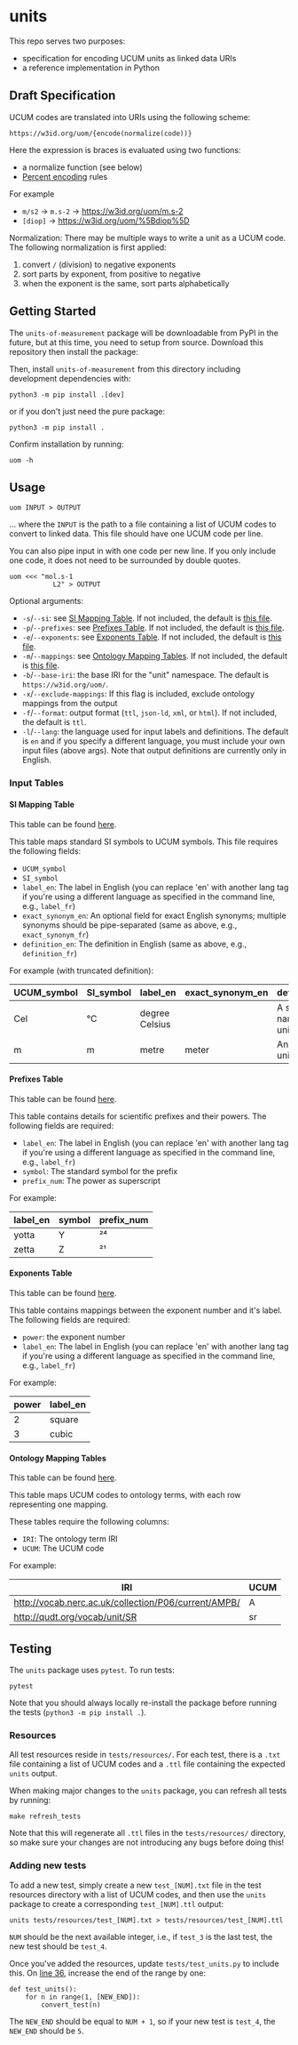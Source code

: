 # units

This repo serves two purposes:

- specification for encoding UCUM units as linked data URIs
- a reference implementation in Python

## Draft Specification

UCUM codes are translated into URIs using the following scheme:

`https://w3id.org/uom/{encode(normalize(code))}`

Here the expression is braces is evaluated using two functions:

- a normalize function (see below)
- [Percent encoding](https://en.wikipedia.org/wiki/Percent-encoding) rules

For example

- `m/s2` -> `m.s-2` -> <https://w3id.org/uom/m.s-2>
- `[diop]` -> <https://w3id.org/uom/%5Bdiop%5D>

Normalization: There may be multiple ways to write a unit as a UCUM code. The following normalization is first applied:

1. convert `/` (division) to negative exponents
2. sort parts by exponent, from positive to negative
3. when the exponent is the same, sort parts alphabetically

## Getting Started

The `units-of-measurement` package will be downloadable from PyPI in the future, but at this time, you need to setup from source. Download this repository then install the package:

Then, install `units-of-measurement` from this directory including development dependencies with:
```
python3 -m pip install .[dev]
```

or if you don't just need the pure package:
```
python3 -m pip install .
```

Confirm installation by running:
```
uom -h
```

## Usage

```
uom INPUT > OUTPUT
```

... where the `INPUT` is the path to a file containing a list of UCUM codes to convert to linked data. This file should have one UCUM code per line.

You can also pipe input in with one code per new line. If you only include one code, it does not need to be surrounded by double quotes.

```
uom <<< "mol.s-1
           L2" > OUTPUT
```

Optional arguments:
* `-s`/`--si`: see [SI Mapping Table](#si-mapping-table). If not included, the default is [this file](units_of_measurement/resources/si_input.csv).
* `-p`/`--prefixes`: see [Prefixes Table](#prefixes-table). If not included, the default is [this file](units_of_measurement/resources/prefixes.csv).
* `-e`/`--exponents`: see [Exponents Table](#exponents-table). If not included, the default is [this file](units_of_measurement/resources/exponents.csv).
* `-m`/`--mappings`: see [Ontology Mapping Tables](#ontology-mapping-tables). If not included, the default is [this file](units_of_measurement/resources/mappings.csv).
* `-b`/`--base-iri`: the base IRI for the "unit" namespace. The default is `https://w3id.org/uom/`.
* `-x`/`--exclude-mappings`: If this flag is included, exclude ontology mappings from the output
* `-f`/`--format`: output format (`ttl`, `json-ld`, `xml`, or `html`). If not included, the default is `ttl`.
* `-l`/`--lang`: the language used for input labels and definitions. The default is `en` and if you specify a different language, you must include your own input files (above args). Note that output definitions are currently only in English.


### Input Tables

#### SI Mapping Table

This table can be found [here](units_of_measurement/resources/si_input.csv).

This table maps standard SI symbols to UCUM symbols. This file requires the following fields:
* `UCUM_symbol`
* `SI_symbol`
* `label_en`: The label in English (you can replace 'en' with another lang tag if you're using a different language as specified in the command line, e.g., `label_fr`)
* `exact_synonym_en`: An optional field for exact English synonyms; multiple synonyms should be pipe-separated (same as above, e.g., `exact_synonym_fr`)
* `definition_en`: The definition in English (same as above, e.g., `definition_fr`)

For example (with truncated definition):

| UCUM_symbol | SI_symbol | label_en       | exact_synonym_en |definition_en               |
| ----------- | --------- | -------------- | ---------------- |--------------------------- |
| Cel         | °C        | degree Celsius |                  | A special named SI unit... |
| m           | m         | metre          | meter            | An SI base unit which...   |

#### Prefixes Table

This table can be found [here](units_of_measurement/resources/prefixes.csv).

This table contains details for scientific prefixes and their powers. The following fields are required:
* `label_en`: The label in English (you can replace 'en' with another lang tag if you're using a different language as specified in the command line, e.g., `label_fr`)
* `symbol`: The standard symbol for the prefix
* `prefix_num`: The power as superscript

For example:

| label_en | symbol | prefix_num |
| -------- | ------ | ---------- |
| yotta    | Y      | ²⁴         |
| zetta    | Z      | ²¹         |

#### Exponents Table

This table can be found [here](units_of_measurement/resources/exponents.csv).

This table contains mappings between the exponent number and it's label. The following fields are required:
* `power`: the exponent number
* `label_en`: The label in English (you can replace 'en' with another lang tag if you're using a different language as specified in the command line, e.g., `label_fr`)

For example:

| power | label_en |
| ----- | -------- |
| 2     | square   |
| 3     | cubic    |

#### Ontology Mapping Tables

This table can be found [here](units_of_measurement/resources/mappings.csv).

This table maps UCUM codes to ontology terms, with each row representing one mapping.

These tables require the following columns:
* `IRI`: The ontology term IRI
* `UCUM`: The UCUM code

For example:

| IRI                                                  | UCUM |
| ---------------------------------------------------- | ---- |
| http://vocab.nerc.ac.uk/collection/P06/current/AMPB/ | A    |
| http://qudt.org/vocab/unit/SR                        | sr   |

## Testing

The `units` package uses `pytest`. To run tests:
```
pytest
```

Note that you should always locally re-install the package before running the tests (`python3 -m pip install .`).

### Resources

All test resources reside in `tests/resources/`. For each test, there is a `.txt` file containing a list of UCUM codes and a `.ttl` file containing the expected `units` output.

When making major changes to the `units` package, you can refresh all tests by running:
```
make refresh_tests
```

Note that this will regenerate all `.ttl` files in the `tests/resources/` directory, so make sure your changes are not introducing any bugs before doing this!

### Adding new tests

To add a new test, simply create a new `test_[NUM].txt` file in the test resources directory with a list of UCUM codes, and then use the `units` package to create a corresponding `test_[NUM].ttl` output:
```
units tests/resources/test_[NUM].txt > tests/resources/test_[NUM].ttl
```

`NUM` should be the next available integer, i.e., if `test_3` is the last test, the new test should be `test_4`.

Once you've added the resources, update `tests/test_units.py` to include this. On [line 36](tests/test_units.py#L36), increase the end of the range by one:
```
def test_units():
    for n in range(1, [NEW_END]):
        convert_test(n)
```

The `NEW_END` should be equal to `NUM + 1`, so if your new test is `test_4`, the `NEW_END` should be `5`.
